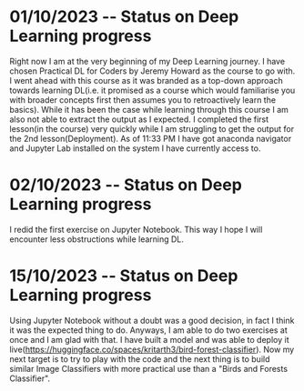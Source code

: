 # 01/10/2023 -- Status on Deep Learning progress
Right now I am at the very beginning of my Deep Learning journey. I have chosen Practical DL for Coders by Jeremy Howard as the course to go with. I went ahead with this course as it was branded as a top-down approach towards learning DL(i.e. it promised as a course which would familiarise you with broader concepts first then assumes you to retroactively learn the basics). 
While it has been the case while learning through this course I am also not able to extract the output as I expected. I completed the first lesson(in the course) very quickly while I am struggling to get the output for the 2nd lesson(Deployment).
As of 11:33 PM I have got anaconda navigator and Jupyter Lab installed on the system I have currently access to. 
# 02/10/2023 -- Status on Deep Learning progress
I redid the first exercise on Jupyter Notebook. This way I hope I will encounter less obstructions while learning DL.
# 15/10/2023 -- Status on Deep Learning progress
Using Jupyter Notebook without a doubt was a good decision, in fact I think it was the expected thing to do. Anyways, I am able to do two exercises at once and I am glad with that. I have built a model and was able to deploy it live(https://huggingface.co/spaces/kritarth3/bird-forest-classifier). Now my next target is to try to play with the code and the next thing is to build similar Image Classifiers with more practical use than a "Birds and Forests Classifier".
